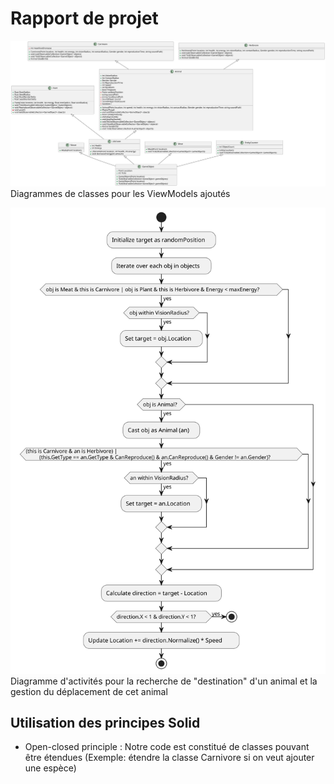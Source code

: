 # Rapport de projet

![Class diagram](diagrams/classDiagram.svg)
Diagrammes de classes pour les ViewModels ajoutés

![Activity Diagram](diagrams/activityDiagram.svg)
Diagramme d'activités pour la recherche de "destination" d'un animal et la gestion du déplacement de cet animal


## Utilisation des principes Solid
* Open-closed principle : Notre code est constitué de classes pouvant être étendues (Exemple: étendre la classe Carnivore si on veut ajouter une espèce)
